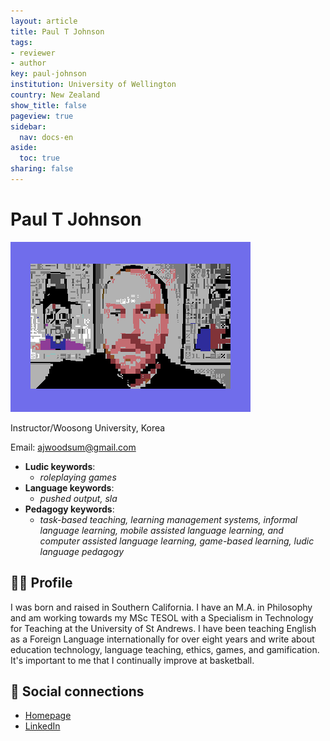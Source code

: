 ```yaml
---
layout: article
title: Paul T Johnson
tags:
- reviewer
- author
key: paul-johnson
institution: University of Wellington
country: New Zealand
show_title: false
pageview: true
sidebar:
  nav: docs-en
aside:
  toc: true
sharing: false
---
```


# Paul T Johnson

<div class="card">
  <div class="card__image">
    <img class="image" src="/assets/images/paul-johnson.png"/>
    <div class="overlay overlay--bottom">
      <p>Instructor/Woosong University, Korea</p>
    </div>
  </div>
</div>

Email: [ajwoodsum@gmail.com](mailto:ajwoodsum@gmail.com)

- **Ludic keywords**: 
  - *roleplaying games*
- **Language keywords**: 
  - *pushed output, sla*
- **Pedagogy keywords**: 
  - *task-based teaching, learning management systems, informal language learning, mobile assisted language learning, and computer assisted language learning, game-based learning, ludic language pedagogy*
<!--more-->

## 👨‍🏫 Profile

I was born and raised in Southern California. I have an M.A. in Philosophy and am working towards my MSc TESOL with a Specialism in Technology for Teaching at the University of St Andrews. I have been teaching English as a Foreign Language internationally for over eight years and write about education technology, language teaching, ethics, games, and gamification. It's important to me that I continually improve at basketball. 


## 💬 Social connections

- [Homepage](https://aninterativeprocess.wordpress.com/)
- [LinkedIn](https://www.linkedin.com/in/paul-johnson-88a601195/)